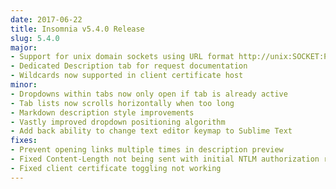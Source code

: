 ```yaml
---
date: 2017-06-22
title: Insomnia v5.4.0 Release
slug: 5.4.0
major:
- Support for unix domain sockets using URL format http://unix:SOCKET:PATH
- Dedicated Description tab for request documentation
- Wildcards now supported in client certificate host
minor:
- Dropdowns within tabs now only open if tab is already active
- Tab lists now scrolls horizontally when too long
- Markdown description style improvements
- Vastly improved dropdown positioning algorithm
- Add back ability to change text editor keymap to Sublime Text
fixes:
- Prevent opening links multiple times in description preview
- Fixed Content-Length not being sent with initial NTLM authorization request
- Fixed client certificate toggling not working
---
```



